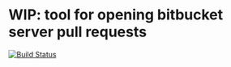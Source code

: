 WIP: tool for opening bitbucket server pull requests
====================================================

[![Build Status](https://travis-ci.org/mattcl/bitbucket-cli.svg?branch=master)](https://travis-ci.org/mattcl/bitbucket-cli)
